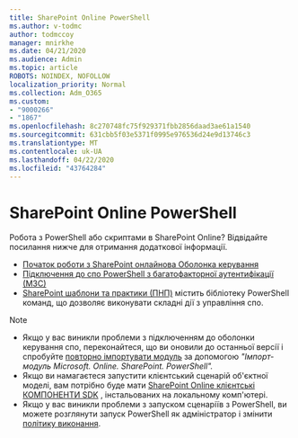 ```yaml
---
title: SharePoint Online PowerShell
ms.author: v-todmc
author: todmccoy
manager: mnirkhe
ms.date: 04/21/2020
ms.audience: Admin
ms.topic: article
ROBOTS: NOINDEX, NOFOLLOW
localization_priority: Normal
ms.collection: Adm_O365
ms.custom:
- "9000266"
- "1867"
ms.openlocfilehash: 8c270748fc75f929371fbb2856daad3ae61a1540
ms.sourcegitcommit: 631cbb5f03e5371f0995e976536d24e9d13746c3
ms.translationtype: MT
ms.contentlocale: uk-UA
ms.lasthandoff: 04/22/2020
ms.locfileid: "43764284"
---
```

# <a name="sharepoint-online-powershell"></a>SharePoint Online PowerShell

Робота з PowerShell або скриптами в SharePoint Online? Відвідайте посилання нижче для отримання додаткової інформації.
- [Початок роботи з SharePoint онлайнова Оболонка керування](https://docs.microsoft.com/powershell/sharepoint/sharepoint-online/connect-sharepoint-online?view=sharepoint-ps)
- [Підключення до спо PowerShell з багатофакторної аутентифікації (МЗС)](https://docs.microsoft.com/powershell/sharepoint/sharepoint-online/connect-sharepoint-online?view=sharepoint-ps#to-connect-with-multifactor-authentication-mfa)
- [SharePoint шаблони та практики (ПНП)](https://docs.microsoft.com/powershell/sharepoint/sharepoint-pnp/sharepoint-pnp-cmdlets?view=sharepoint-ps) містить бібліотеку PowerShell команд, що дозволяє виконувати складні дії з управління спо.

> [!NOTE]
> - Якщо у вас виникли проблеми з підключенням до оболонки керування спо, переконайтеся, що ви оновили до останньої версії і спробуйте [повторно імпортувати модуль](https://docs.microsoft.com/powershell/developer/module/importing-a-powershell-module) за допомогою *"Імпорт-модуль Microsoft. Online. SharePoint. PowerShell".*
> - Якщо ви намагаєтеся запустити клієнтський сценарій об'єктної моделі, вам потрібно буде мати [SharePoint Online клієнтські КОМПОНЕНТИ SDK](https://www.microsoft.com/download/details.aspx?id=42038) , інстальованих на локальному комп'ютері.
> - Якщо у вас виникли проблеми з запуском сценаріїв з PowerShell, ви можете розглянути запуск PowerShell як адміністратор і змінити [політику виконання](https://docs.microsoft.com/powershell/module/microsoft.powershell.core/about/about_execution_policies?view=powershell-6).